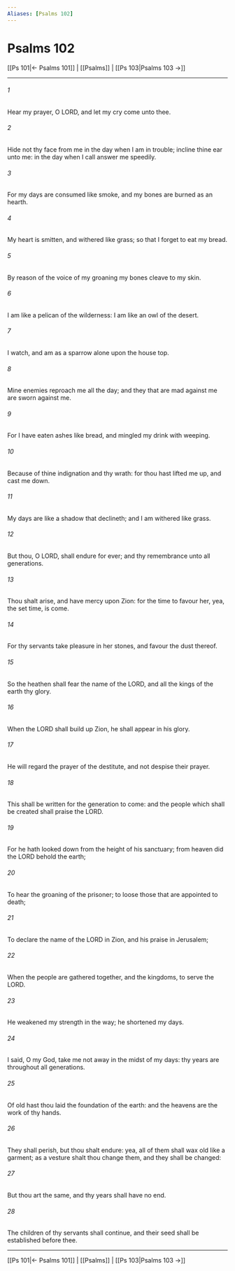 ```yaml
---
Aliases: [Psalms 102]
---
```

# Psalms 102

[[Ps 101|← Psalms 101]] | [[Psalms]] | [[Ps 103|Psalms 103 →]]
***



###### 1 
Hear my prayer, O LORD, and let my cry come unto thee. 

###### 2 
Hide not thy face from me in the day when I am in trouble; incline thine ear unto me: in the day when I call answer me speedily. 

###### 3 
For my days are consumed like smoke, and my bones are burned as an hearth. 

###### 4 
My heart is smitten, and withered like grass; so that I forget to eat my bread. 

###### 5 
By reason of the voice of my groaning my bones cleave to my skin. 

###### 6 
I am like a pelican of the wilderness: I am like an owl of the desert. 

###### 7 
I watch, and am as a sparrow alone upon the house top. 

###### 8 
Mine enemies reproach me all the day; and they that are mad against me are sworn against me. 

###### 9 
For I have eaten ashes like bread, and mingled my drink with weeping. 

###### 10 
Because of thine indignation and thy wrath: for thou hast lifted me up, and cast me down. 

###### 11 
My days are like a shadow that declineth; and I am withered like grass. 

###### 12 
But thou, O LORD, shall endure for ever; and thy remembrance unto all generations. 

###### 13 
Thou shalt arise, and have mercy upon Zion: for the time to favour her, yea, the set time, is come. 

###### 14 
For thy servants take pleasure in her stones, and favour the dust thereof. 

###### 15 
So the heathen shall fear the name of the LORD, and all the kings of the earth thy glory. 

###### 16 
When the LORD shall build up Zion, he shall appear in his glory. 

###### 17 
He will regard the prayer of the destitute, and not despise their prayer. 

###### 18 
This shall be written for the generation to come: and the people which shall be created shall praise the LORD. 

###### 19 
For he hath looked down from the height of his sanctuary; from heaven did the LORD behold the earth; 

###### 20 
To hear the groaning of the prisoner; to loose those that are appointed to death; 

###### 21 
To declare the name of the LORD in Zion, and his praise in Jerusalem; 

###### 22 
When the people are gathered together, and the kingdoms, to serve the LORD. 

###### 23 
He weakened my strength in the way; he shortened my days. 

###### 24 
I said, O my God, take me not away in the midst of my days: thy years are throughout all generations. 

###### 25 
Of old hast thou laid the foundation of the earth: and the heavens are the work of thy hands. 

###### 26 
They shall perish, but thou shalt endure: yea, all of them shall wax old like a garment; as a vesture shalt thou change them, and they shall be changed: 

###### 27 
But thou art the same, and thy years shall have no end. 

###### 28 
The children of thy servants shall continue, and their seed shall be established before thee.

***
[[Ps 101|← Psalms 101]] | [[Psalms]] | [[Ps 103|Psalms 103 →]]
